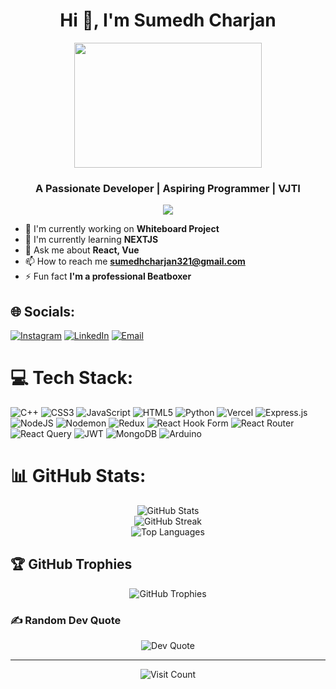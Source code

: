 <h1 align="center">Hi 👋, I'm Sumedh Charjan</h1>

<div align="center">
  <img src="https://media2.giphy.com/media/v1.Y2lkPTc5MGI3NjExaTQ0MDcwN2tpaW9pc29ibXdpMHU5ZzJxc3hpcHcwOWxhaDJ0am1lYSZlcD12MV9pbnRlcm5hbF9naWZfYnlfaWQmY3Q9Zw/YmZOBDYBcmWK4/giphy.gif" width="300" height="200" />
</div>

<h3 align="center">A Passionate Developer | Aspiring Programmer | VJTI</h3>

<p align="center">
  <a href="https://github.com/sumedhcharjan">
    <img src="https://readme-typing-svg.herokuapp.com?lines=Full+Stack+Developer;React+and+Vue+Enthusiast;Always+learning+new+technologies&center=true&width=380&height=45">
  </a>
</p>

- 🔭 I'm currently working on **Whiteboard Project**
- 🌱 I'm currently learning **NEXTJS**
- 💬 Ask me about **React, Vue**
- 📫 How to reach me **sumedhcharjan321@gmail.com**
- ⚡ Fun fact **I'm a professional Beatboxer**

## 🌐 Socials:
[![Instagram](https://img.shields.io/badge/Instagram-%23E4405F.svg?logo=Instagram&logoColor=white)](https://instagram.com/sumedh_28_) 
[![LinkedIn](https://img.shields.io/badge/LinkedIn-%230077B5.svg?logo=linkedin&logoColor=white)](https://linkedin.com/in/sumedh-charjan) 
[![Email](https://img.shields.io/badge/Email-D14836?logo=gmail&logoColor=white)](mailto:sumedhcharjan321@gmail.com)

# 💻 Tech Stack:
![C++](https://img.shields.io/badge/c++-%2300599C.svg?style=for-the-badge&logo=c%2B%2B&logoColor=white) 
![CSS3](https://img.shields.io/badge/css3-%231572B6.svg?style=for-the-badge&logo=css3&logoColor=white) 
![JavaScript](https://img.shields.io/badge/javascript-%23323330.svg?style=for-the-badge&logo=javascript&logoColor=%23F7DF1E) 
![HTML5](https://img.shields.io/badge/html5-%23E34F26.svg?style=for-the-badge&logo=html5&logoColor=white) 
![Python](https://img.shields.io/badge/python-3670A0?style=for-the-badge&logo=python&logoColor=ffdd54) 
![Vercel](https://img.shields.io/badge/vercel-%23000000.svg?style=for-the-badge&logo=vercel&logoColor=white) 
![Express.js](https://img.shields.io/badge/express.js-%23404d59.svg?style=for-the-badge&logo=express&logoColor=%2361DAFB) 
![NodeJS](https://img.shields.io/badge/node.js-6DA55F?style=for-the-badge&logo=node.js&logoColor=white) 
![Nodemon](https://img.shields.io/badge/NODEMON-%23323330.svg?style=for-the-badge&logo=nodemon&logoColor=%BBDEAD) 
![Redux](https://img.shields.io/badge/redux-%23593d88.svg?style=for-the-badge&logo=redux&logoColor=white) 
![React Hook Form](https://img.shields.io/badge/React%20Hook%20Form-%23EC5990.svg?style=for-the-badge&logo=reacthookform&logoColor=white) 
![React Router](https://img.shields.io/badge/React_Router-CA4245?style=for-the-badge&logo=react-router&logoColor=white) 
![React Query](https://img.shields.io/badge/-React%20Query-FF4154?style=for-the-badge&logo=react%20query&logoColor=white) 
![JWT](https://img.shields.io/badge/JWT-black?style=for-the-badge&logo=JSON%20web%20tokens) 
![MongoDB](https://img.shields.io/badge/MongoDB-%234ea94b.svg?style=for-the-badge&logo=mongodb&logoColor=white) 
![Arduino](https://img.shields.io/badge/-Arduino-00979D?style=for-the-badge&logo=Arduino&logoColor=white)

# 📊 GitHub Stats:
<div align="center">
  <img src="https://github-readme-stats.vercel.app/api?username=sumedhcharjan&theme=dark&hide_border=false&include_all_commits=true&count_private=true" alt="GitHub Stats" /><br/>
  <img src="https://nirzak-streak-stats.vercel.app/?user=sumedhcharjan&theme=dark&hide_border=false" alt="GitHub Streak" /><br/>
  <img src="https://github-readme-stats.vercel.app/api/top-langs/?username=sumedhcharjan&theme=dark&hide_border=false&include_all_commits=true&count_private=true&layout=compact" alt="Top Languages" />
</div>

## 🏆 GitHub Trophies
<div align="center">
  <img src="https://github-profile-trophy.vercel.app/?username=sumedhcharjan&theme=radical&no-frame=false&no-bg=false&margin-w=4" alt="GitHub Trophies" />
</div>

### ✍️ Random Dev Quote
<div align="center">
  <img src="https://quotes-github-readme.vercel.app/api?type=horizontal&theme=radical" alt="Dev Quote" />
</div>

---
<div align="center">
  <img src="https://visitcount.itsvg.in/api?id=sumedhcharjan&icon=0&color=0" alt="Visit Count" />
</div>

<!-- Proudly created with GPRM ( https://gprm.itsvg.in ) -->

